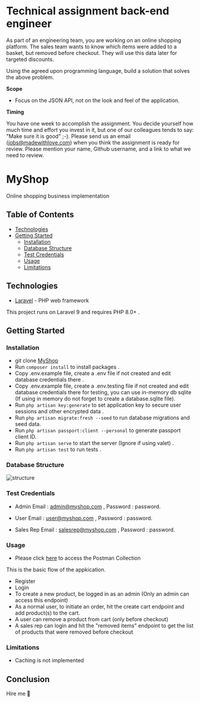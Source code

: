 # Technical assignment back-end engineer

As part of an engineering team, you are working on an online shopping platform. The sales team wants to know which items were added to a basket, but removed before checkout. They will use this data later for targeted discounts.

Using the agreed upon programming language, build a solution that solves the above problem.

**Scope**

-   Focus on the JSON API, not on the look and feel of the application.

**Timing**

You have one week to accomplish the assignment. You decide yourself how much time and effort you invest in it, but one of our colleagues tends to say: "Make sure it is good" ;-). Please send us an email (jobs@madewithlove.com) when you think the assignment is ready for review. Please mention your name, Github username, and a link to what we need to review.

# MyShop

Online shopping business implementation

## Table of Contents

-   [Technologies](#technologies)
-   [Getting Started](#getting-started)
    -   [Installation](#installation)
    -   [Database Structure](#database-structure)
    -   [Test Credentials](#test-credentials)
    -   [Usage](#usage)
    -   [Limitations](#limitations)

## Technologies

-   [Laravel](https://laravel.com/) - PHP web framework

This project runs on Laravel 9 and requires PHP 8.0+ .

## Getting Started

### Installation

-   git clone
    [MyShop](https://github.com/madewithlove/technical-assignment-back-end-engineer-mikkycody.git)
-   Run `composer install` to install packages .
-   Copy .env.example file, create a .env file if not created and edit database credentials there .
-   Copy .env.example file, create a .env.testing file if not created and edit database credentials there for testing, you can use in-memory db sqlite (If using in memory do not forget to create a database.sqlite file).
-   Run `php artisan key:generate` to set application key to secure user sessions and other encrypted data .
-   Run `php artisan migrate:fresh --seed` to run database migrations and seed data.
-   Run `php artisan passport:client --personal` to generate passport client ID.
-   Run `php artisan serve` to start the server (Ignore if using valet) .
-   Run `php artisan test` to run tests .

### Database Structure

![structure](https://res.cloudinary.com/dshz14tzy/image/upload/v1645311950/mikkycody/Untitled_vrp27d.png)

### Test Credentials

- Admin 
Email : admin@myshop.com , Password : password. 

- User 
Email : user@myshop.com , Password : password. 

- Sales Rep 
Email : salesrep@myshop.com , Password : password. 

### Usage
-   Please click [here](https://documenter.getpostman.com/view/13274153/UVkjwJ77) to access the Postman Collection

This is the basic flow of the appkication.

- Register
- Login
- To create a new product, be logged in as an admin (Only an admin can access this endpoint)
- As a normal user, to initiate an order, hit the create cart endpoint and add product(s) to the cart.
- A user can remove a product from cart (only before checkout)
- A sales rep can login and hit the "removed items" endpoint to get the list of products that were removed before checkout 

### Limitations
- Caching is not implemented

## Conclusion

Hire me 🙂

